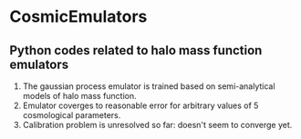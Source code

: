# CosmicEmulators

## Python codes related to halo mass function emulators
1. The gaussian process emulator is trained based on semi-analytical models of halo mass function. 
2. Emulator coverges to reasonable error for arbitrary values of 5 cosmological parameters. 
2. Calibration problem is unresolved so far: doesn't seem to converge yet.
